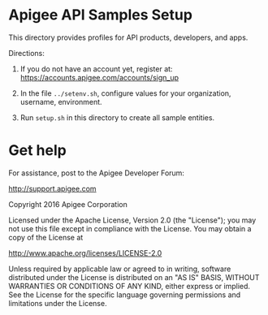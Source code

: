 # Apigee API Samples Setup

This directory provides profiles for API products, developers, and apps.

Directions:

1. If you do not have an account yet, register at: 
https://accounts.apigee.com/accounts/sign_up

2. In the file `../setenv.sh`, configure values for your
organization, username, environment.

3. Run `setup.sh` in this directory to create all sample entities.

# Get help

For assistance, post to the Apigee Developer Forum:

http://support.apigee.com

Copyright 2016 Apigee Corporation

Licensed under the Apache License, Version 2.0 (the "License"); you may not use
this file except in compliance with the License. You may obtain a copy
of the License at

http://www.apache.org/licenses/LICENSE-2.0

Unless required by applicable law or agreed to in writing, software
distributed under the License is distributed on an "AS IS" BASIS,
WITHOUT WARRANTIES OR CONDITIONS OF ANY KIND, either express or implied.
See the License for the specific language governing permissions and
limitations under the License.



